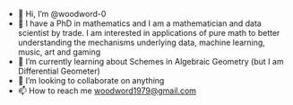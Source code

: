 - 👋 Hi, I’m @woodword-0
- 👀 I have a PhD in mathematics and I am a mathematician and data scientist by trade. I am interested in applications of pure math to better understanding the mechanisms underlying data, machine learning, music, art and gaming
- 🌱 I’m currently learning about Schemes in Algebraic Geometry (but I am Differential Geometer)
- 💞️ I’m looking to collaborate on anything 
- 📫 How to reach me woodword1979@gmail.com

<!---
woodword-0/woodword-0 is a ✨ special ✨ repository because its `README.md` (this file) appears on your GitHub profile.
You can click the Preview link to take a look at your changes.
--->
